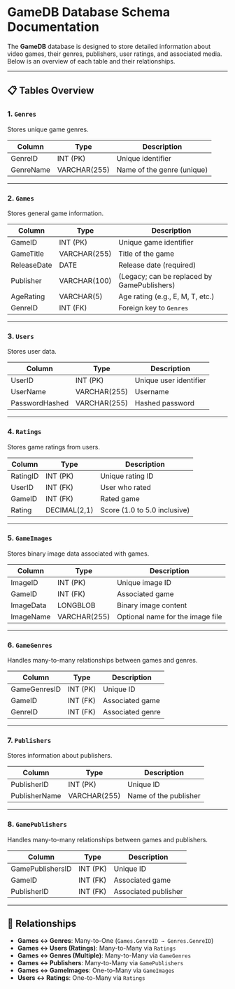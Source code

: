 # GameDB Database Schema Documentation

The **GameDB** database is designed to store detailed information about video games, their genres, publishers, user ratings, and associated media. Below is an overview of each table and their relationships.

---

## 📋 Tables Overview

### 1. `Genres`
Stores unique game genres.

| Column     | Type          | Description           |
|------------|---------------|-----------------------|
| GenreID    | INT (PK)      | Unique identifier     |
| GenreName  | VARCHAR(255)  | Name of the genre (unique) |

---

### 2. `Games`
Stores general game information.

| Column      | Type           | Description                       |
|-------------|----------------|-----------------------------------|
| GameID      | INT (PK)       | Unique game identifier            |
| GameTitle   | VARCHAR(255)   | Title of the game                 |
| ReleaseDate | DATE           | Release date (required)           |
| Publisher   | VARCHAR(100)   | (Legacy; can be replaced by GamePublishers) |
| AgeRating   | VARCHAR(5)     | Age rating (e.g., E, M, T, etc.)  |
| GenreID     | INT (FK)       | Foreign key to `Genres`           |

---

### 3. `Users`
Stores user data.

| Column         | Type          | Description                   |
|----------------|---------------|-------------------------------|
| UserID         | INT (PK)      | Unique user identifier        |
| UserName       | VARCHAR(255)  | Username                      |
| PasswordHashed | VARCHAR(255)  | Hashed password               |

---

### 4. `Ratings`
Stores game ratings from users.

| Column   | Type           | Description                       |
|----------|----------------|-----------------------------------|
| RatingID | INT (PK)       | Unique rating ID                  |
| UserID   | INT (FK)       | User who rated                    |
| GameID   | INT (FK)       | Rated game                        |
| Rating   | DECIMAL(2,1)   | Score (1.0 to 5.0 inclusive)      |

---

### 5. `GameImages`
Stores binary image data associated with games.

| Column     | Type           | Description                          |
|------------|----------------|--------------------------------------|
| ImageID    | INT (PK)       | Unique image ID                      |
| GameID     | INT (FK)       | Associated game                      |
| ImageData  | LONGBLOB       | Binary image content                 |
| ImageName  | VARCHAR(255)   | Optional name for the image file     |

---

### 6. `GameGenres`
Handles many-to-many relationships between games and genres.

| Column        | Type       | Description               |
|---------------|------------|---------------------------|
| GameGenresID  | INT (PK)   | Unique ID                 |
| GameID        | INT (FK)   | Associated game           |
| GenreID       | INT (FK)   | Associated genre          |

---

### 7. `Publishers`
Stores information about publishers.

| Column        | Type           | Description          |
|---------------|----------------|----------------------|
| PublisherID   | INT (PK)       | Unique ID            |
| PublisherName | VARCHAR(255)   | Name of the publisher|

---

### 8. `GamePublishers`
Handles many-to-many relationships between games and publishers.

| Column           | Type     | Description             |
|------------------|----------|-------------------------|
| GamePublishersID | INT (PK) | Unique ID               |
| GameID           | INT (FK) | Associated game         |
| PublisherID      | INT (FK) | Associated publisher    |

---

## 🧩 Relationships

- **Games ↔ Genres**: Many-to-One (`Games.GenreID → Genres.GenreID`)
- **Games ↔ Users (Ratings)**: Many-to-Many via `Ratings`
- **Games ↔ Genres (Multiple)**: Many-to-Many via `GameGenres`
- **Games ↔ Publishers**: Many-to-Many via `GamePublishers`
- **Games ↔ GameImages**: One-to-Many via `GameImages`
- **Users ↔ Ratings**: One-to-Many via `Ratings`


